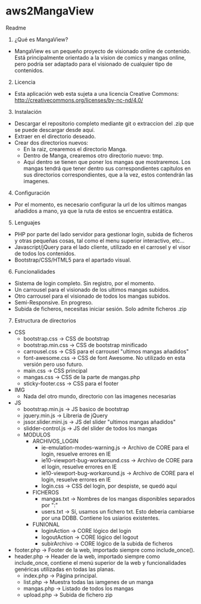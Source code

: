 # aws2MangaView
Readme

1. ¿Qué es MangaView?
  * MangaView es un pequeño proyecto de visionado online de contenido. Está principalmente orientado a la vision de comics y mangas online, pero podría ser adaptado para el visionado de cualquier tipo de contenidos.
2. Licencia
  * Esta aplicación web esta sujeta a una licencia Creative Commons: http://creativecommons.org/licenses/by-nc-nd/4.0/
3. Instalación
  * Descargar el repositorio completo mediante git o extraccion del .zip que se puede descargar desde aquí.
  * Extraer en el directorio deseado.
  * Crear dos directorios nuevos:
    * En la raiz, crearemos el directorio Manga.
    * Dentro de Manga, crearemos otro directorio nuevo: tmp.
    * Aquí dentro se tienen que poner los mangas que mostraremos. Los mangas tendrá que tener dentro sus correspondientes capitulos en sus directorios correspondientes, que a la vez, estos contendrán las imagenes.
4. Configuración
  * Por el momento, es necesario configurar la url de los ultimos mangas añadidos a mano, ya que la ruta de estos se encuentra estática. 
5. Lenguajes
  * PHP por parte del lado servidor para gestionar login, subida de ficheros y otras pequeñas cosas, tal como el menu superior interactivo, etc...
  * Javascript/jQuery para el lado cliente, utilizado en el carrosel y el visor de todos los contenidos.
  * Bootstrap/CSS/HTML5 para el apartado visual.
6. Funcionalidades
  * Sistema de login completo. Sin registro, por el momento.
  * Un carrousel para el visionado de los ultimos mangas subidos.
  * Otro carrousel para el visionado de todos los mangas subidos.
  * Semi-Responsive. En progreso.
  * Subida de ficheros, necesitas iniciar sesión. Solo admite ficheros .zip
7. Estructura de directorios
  * CSS
    * bootstrap.css -> CSS de bootstrap
    *	bootstrap.min.css -> CSS de bootstrap minificado
    *	carrousel.css -> CSS para el carrousel "ultimos mangas añadidos"
    *	font-awesome.css -> CSS de font Awesome. No utilizado en esta versión pero uso futuro.
    *	main.css -> CSS principal
    *	mangas.css -> CSS de la parte de mangas.php
    *	sticky-footer.css -> CSS para el footer
  * IMG
    * Nada del otro mundo, directorio con las imagenes necesarias
  * JS
    * bootstrap.min.js -> JS basico de bootstrap
  	* jquery.min.js -> Libreria de jQuery
  	* jssor.slider.mini.js -> JS del slider "ultimos mangas añadidos" 
  	* slidder-control.js -> JS del slider de todos los mangas
	* MODULOS
	  * ARCHIVOS_LOGIN
	    *	ie-emulation-modes-warning.js -> Archivo de CORE para el login, resuelve errores en IE
	    * ie10-viewport-bug-workaround.css -> Archivo de CORE para el login, resuelve errores en IE
	    * ie10-viewport-bug-workaround.js -> Archivo de CORE para el login, resuelve errores en IE
	    * login.css -> CSS del login, por despiste, se quedó aquí
	  * FICHEROS
	    * mangas.txt -> Nombres de los mangas disponibles separados por ":"
	    * users.txt -> Sí, usamos un fichero txt. Esto deberia cambiarse por una DDBB. Contiene los usiarios existentes.
	  * FUNIONAL
	    * loginAction -> CORE lógico del login
	    * logoutAction -> CORE lógico del logout
	    * subirArchivo -> CORE lógico de la subida de ficheros
  * footer.php -> Footer de la web, importado siempre como include_once().
  * header.php -> Header de la web, importado siempre como include_once, contiene el menú superior de la web y funcionalidades genéricas utilizadas en todas las planas.
	* index.php -> Página principal. 
	* list.php -> Muestra todas las iamgenes de un manga
	* mangas.php -> Listado de todos los mangas
	* upload.php -> Subida de fichero zip
